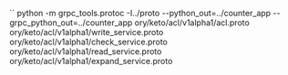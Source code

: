 ``
python -m grpc_tools.protoc -I../proto --python_out=../counter_app --grpc_python_out=../counter_app ory/keto/acl/v1alpha1/acl.proto ory/keto/acl/v1alpha1/write_service.proto ory/keto/acl/v1alpha1/check_service.proto ory/keto/acl/v1alpha1/read_service.proto ory/keto/acl/v1alpha1/expand_service.proto
```